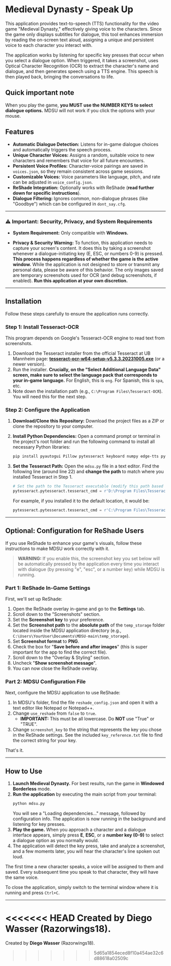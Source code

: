 # Medieval Dynasty - Speak Up

This application provides text-to-speech (TTS) functionality for the video game "Medieval Dynasty," effectively giving voice to the characters. Since the game only displays subtitles for dialogue, this tool enhances immersion by reading the on-screen text aloud, assigning a unique and persistent voice to each character you interact with.

The application works by listening for specific key presses that occur when you select a dialogue option. When triggered, it takes a screenshot, uses Optical Character Recognition (OCR) to extract the character's name and dialogue, and then generates speech using a TTS engine. This speech is then played back, bringing the conversations to life.

## Quick important note

When you play the game, **you MUST use the NUMBER KEYS to select dialogue options.** MDSU will not work if you click the options with your mouse.

## Features

-   **Automatic Dialogue Detection:** Listens for in-game dialogue choices and automatically triggers the speech process.
-   **Unique Character Voices:** Assigns a random, suitable voice to new characters and remembers that voice for all future encounters.
-   **Persistent Voice Profiles:** Character-voice pairings are saved in `voices.json`, so they remain consistent across game sessions.
-   **Customizable Voices:** Voice parameters like language, pitch, and rate can be adjusted in `voice_config.json`.
-   **ReShade Integration:** Optionally works with ReShade (**read further down for specific instructions**).
-   **Dialogue Filtering:** Ignores common, non-dialogue phrases (like "Goodbye") which can be configured in `dont_say.cfg`.

---

### ⚠️ Important: Security, Privacy, and System Requirements

-   **System Requirement:** Only compatible with **Windows.**

-   **Privacy & Security Warning:** To function, this application needs to capture your screen's content. It does this by taking a screenshot whenever a dialogue-initiating key (E, ESC, or numbers 0-9) is pressed. **This process happens regardless of whether the game is the active window.** While the application is not designed to store or transmit any personal data, please be aware of this behavior. The only images saved are temporary screenshots used for OCR (and debug screenshots, if enabled). **Run this application at your own discretion.**

---

## Installation

Follow these steps carefully to ensure the application runs correctly.

### Step 1: Install Tesseract-OCR

This program depends on Google's Tesseract-OCR engine to read text from screenshots.

1.  Download the Tesseract installer from the official Tesseract at UB Mannheim page: [**tesseract-ocr-w64-setup-v5.3.3.20231005.exe**](https://github.com/UB-Mannheim/tesseract/wiki) (or a newer version).
2.  Run the installer. **Crucially, on the "Select Additional Language Data" screen, make sure to select the language pack that corresponds to your in-game language.** For English, this is `eng`. For Spanish, this is `spa`, etc.
3.  Note down the installation path (e.g., `C:\Program Files\Tesseract-OCR`). You will need this for the next step.

### Step 2: Configure the Application

1.  **Download/Clone this Repository:** Download the project files as a ZIP or clone the repository to your computer.
2.  **Install Python Dependencies:** Open a command prompt or terminal in the project's root folder and run the following command to install all necessary Python libraries:
    ```bash
    pip install pyautogui Pillow pytesseract keyboard numpy edge-tts pygame python-Levenshtein
    ```
3.  **Set the Tesseract Path:** Open the `mdsu.py` file in a text editor. Find the following line (around line 22) and **change the path** to match where you installed Tesseract in Step 1.

    ```python
    # Set the path to the Tesseract executable (modify this path based on your installation)
    pytesseract.pytesseract.tesseract_cmd = r'D:\Program Files\Tesseract-OCR\tesseract.exe' 
    ```
    For example, if you installed it to the default location, it would be:
    ```python
    pytesseract.pytesseract.tesseract_cmd = r'C:\Program Files\Tesseract-OCR\tesseract.exe'
    ```

---

## Optional: Configuration for ReShade Users

If you use ReShade to enhance your game's visuals, follow these instructions to make MDSU work correctly with it.

> **WARNING:** If you enable this, the screenshot key you set below will be automatically pressed by the application every time you interact with dialogue (by pressing "e", "esc", or a number key) while MDSU is running.

### Part 1: ReShade In-Game Settings

First, we'll set up ReShade:

1.  Open the ReShade overlay in-game and go to the **Settings** tab.
2.  Scroll down to the "Screenshots" section.
3.  Set the **Screenshot key** to your preference.
4.  Set the **Screenshot path** to the **absolute path** of the `temp_storage` folder located inside the MDSU application directory (e.g., `C:\Users\YourUser\Documents\MDSU-main\temp_storage`).
5.  Set **Screenshot format** to **PNG**.
6.  Check the box for "**Save before and after images**" (this is super important for the app to find the correct file).
7.  Scroll down to the "Overlay & Styling" section.
8.  Uncheck "**Show screenshot message**".
9.  You can now close the ReShade overlay.

### Part 2: MDSU Configuration File

Next, configure the MDSU application to use ReShade:

1.  In MDSU's folder, find the file `reshade_config.json` and open it with a text editor like Notepad or Notepad++.
2.  Change `use_reshade` from `false` to `true`.
    - **IMPORTANT:** This must be all lowercase. Do **NOT** use "True" or "TRUE".
3.  Change `screenshot_key` to the string that represents the key you chose in the ReShade settings. See the included `key_reference.txt` file to find the correct string for your key.

That's it.

---

## How to Use

1.  **Launch Medieval Dynasty.** For best results, run the game in **Windowed Borderless** mode.
2.  **Run the application** by executing the main script from your terminal:
    ```bash
    python mdsu.py
    ```
    You will see a "Loading dependencies..." message, followed by configuration info. The application is now running in the background and listening for key presses.
3.  **Play the game.** When you approach a character and a dialogue interface appears, simply press **E**, **ESC**, or a **number key (0-9)** to select a dialogue option as you normally would.
4.  The application will detect the key press, take and analyze a screenshot, and a few moments later, you will hear the character's line spoken out loud.

The first time a new character speaks, a voice will be assigned to them and saved. Every subsequent time you speak to that character, they will have the same voice.

To close the application, simply switch to the terminal window where it is running and press `Ctrl+C`.

---

<<<<<<< HEAD
Created by **Diego Wasser** (Razorwings18).
=======
Created by **Diego Wasser** (Razorwings18).
>>>>>>> 5d65a1854eced8f10a454ae32c6d88618a02509c
